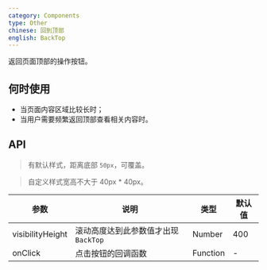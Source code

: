 ```yaml
---
category: Components
type: Other
chinese: 回到顶部
english: BackTop
---
```


返回页面顶部的操作按钮。

## 何时使用

- 当页面内容区域比较长时；
- 当用户需要频繁返回顶部查看相关内容时。

## API

> 有默认样式，距离底部 `50px`，可覆盖。

> 自定义样式宽高不大于 40px * 40px。

| 参数        | 说明           | 类型               | 默认值       |
|-------------|----------------|--------------------|--------------|
| visibilityHeight    | 滚动高度达到此参数值才出现 `BackTop`   | Number | 400        |
| onClick | 点击按钮的回调函数   | Function | -        |
